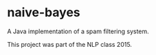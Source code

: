 # naive-bayes

A Java implementation of a spam filtering system.

This project was part of the NLP class 2015.
